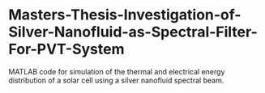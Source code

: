 # Masters-Thesis-Investigation-of-Silver-Nanofluid-as-Spectral-Filter-For-PVT-System
MATLAB code for simulation of the thermal and electrical energy distribution of a solar cell using a silver nanofluid spectral beam.
